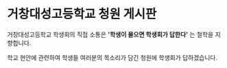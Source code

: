 # 거창대성고등학교 청원 게시판

거창대성고등학교 학생회의 직접 소통은
**'학생이 물으면 학생회가 답한다'**
는 철학을 지향합니다.

학교 현안에 관련하여 학생들 여러분의 목소리가 담긴 청원에
학생회가 답하겠습니다.
